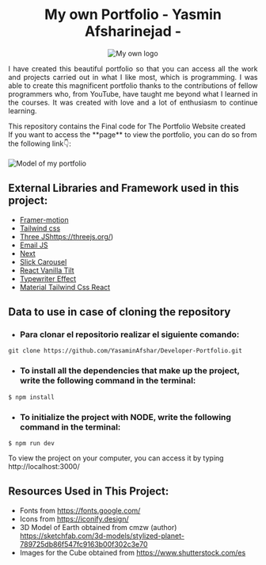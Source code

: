 <h1 align="center">My own Portfolio - Yasmin Afsharinejad -</h1>
<p align="center">
  <img src="https://res.cloudinary.com/dsrdpgpzy/image/upload/v1703996887/Portfolio/logo_xpgqiw.png" alt="My own logo">
</p>
<p align="justify">I have created this beautiful portfolio so that you can access all the work and projects carried out in what I like most, which is programming. I was able to create this magnificent portfolio thanks to the contributions of fellow programmers who, from YouTube, have taught me beyond what I learned in the courses. It was created with love and a lot of enthusiasm to continue learning. </p>
This repository contains the Final code for The Portfolio Website created <br />
If you want to access the **page** to view the portfolio, you can do so from the following link👇: <br/>
<br/>
<img src="https://res.cloudinary.com/dsrdpgpzy/image/upload/v1703997835/Portfolio/My_Portfolio_iaqaoo.png" alt="Model of my portfolio">

## External Libraries and Framework used in this project:

- [Framer-motion](https://www.framer.com/motion/) <br />
- [Tailwind css](https://tailwindcss.com/) <br />
- [Three JS](https://threejs.org/)https://threejs.org/) <br />
- [Email JS](https://www.emailjs.com/) <br/>
- [Next](https://nextjs.org/) <br/>
- [Slick Carousel](https://www.npmjs.com/package/slick-carousel) <br/>
- [React Vanilla Tilt](https://www.npmjs.com/package/react-vanilla-tilt) <br/>
- [Typewriter Effect](https://www.npmjs.com/package/typewriter-effect) <br/>
- [Material Tailwind Css React](https://www.material-tailwind.com/) <br/>

## Data to use in case of cloning the repository

- ### Para clonar el repositorio realizar el siguiente comando:
```
git clone https://github.com/YasaminAfshar/Developer-Portfolio.git
```

- ### To install all the dependencies that make up the project, write the following command in the terminal:
`$ npm install`

- ### To initialize the project with NODE, write the following command in the terminal:
`$ npm run dev` <br/>

To view the project on your computer, you can access it by typing http://localhost:3000/ 


## Resources Used in This Project:

- Fonts from https://fonts.google.com/ <br />
- Icons from https://iconify.design/ <br />
- 3D Model of Earth obtained from cmzw (author) https://sketchfab.com/3d-models/stylized-planet-789725db86f547fc9163b00f302c3e70 <br />
- Images for the Cube obtained from https://www.shutterstock.com/es
